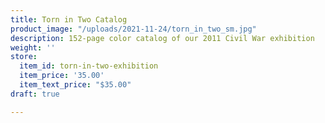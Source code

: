 ```yaml
---
title: Torn in Two Catalog
product_image: "/uploads/2021-11-24/torn_in_two_sm.jpg"
description: 152-page color catalog of our 2011 Civil War exhibition
weight: ''
store:
  item_id: torn-in-two-exhibition
  item_price: '35.00'
  item_text_price: "$35.00"
draft: true

---
```

